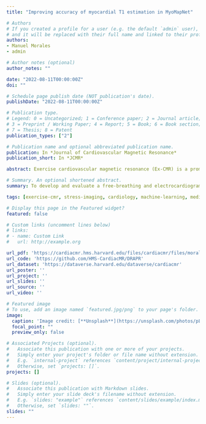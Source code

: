 ```yaml
---
title: "Improving accuracy of myocardial T1 estimation in MyoMapNet"

# Authors
# If you created a profile for a user (e.g. the default `admin` user), write the username (folder name) here 
# and it will be replaced with their full name and linked to their profile.
authors:
- Manuel Morales
- admin

# Author notes (optional)
author_notes: ""

date: "2022-08-11T00:00:00Z"
doi: ""

# Schedule page publish date (NOT publication's date).
publishDate: "2022-08-11T00:00:00Z"

# Publication type.
# Legend: 0 = Uncategorized; 1 = Conference paper; 2 = Journal article;
# 3 = Preprint / Working Paper; 4 = Report; 5 = Book; 6 = Book section;
# 7 = Thesis; 8 = Patent
publication_types: ["2"]

# Publication name and optional abbreviated publication name.
publication: In *Journal of Cardiovascular Magnetic Resonance*
publication_short: In *JCMR*

abstract: Exercise cardiovascular magnetic resonance (Ex-CMR) is a promising stress imaging test for coronary artery disease (CAD). However, Ex-CMR requires accelerated imaging techniques that result in significant aliasing artifacts. Our goal was to develop and evaluate a free-breathing and electrocardiogram (ECG)-free real-time cine with deep learning (DL)-based radial acceleration for Ex-CMR. A 3D (2D + time) convolutional neural network was implemented to suppress artifacts from aliased radial cine images. The network was trained using synthetic real-time radial cine images simulated using breath-hold, ECG-gated segmented Cartesian k-space data acquired at 3 T from 503 patients at rest. A prototype real-time radial sequence with acceleration rate = 12 was used to collect images with inline DL reconstruction. Performance was evaluated in 8 healthy subjects in whom only rest images were collected.

# Summary. An optional shortened abstract.
summary: To develop and evaluate a free-breathing and electrocardiogram-free real-time cine with deep learning-based radial acceleration for Ex-CMR.

tags: [exercise-cmr, stress-imaging, cardiology, machine-learning, medical-imaging]

# Display this page in the Featured widget?
featured: false

# Custom links (uncomment lines below)
# links:
# - name: Custom Link
#   url: http://example.org

url_pdf: 'https://cardiacmr.hms.harvard.edu/files/cardiacmr/files/morales_et_al_jcmr_2022.pdf'
url_code: 'https://github.com/HMS-CardiacMR/DRAPR'
url_dataset: 'https://dataverse.harvard.edu/dataverse/cardiacmr'
url_poster: ''
url_project: ''
url_slides: ''
url_source: ''
url_video: ''

# Featured image
# To use, add an image named `featured.jpg/png` to your page's folder. 
image:
  caption: 'Image credit: [**Unsplash**](https://unsplash.com/photos/pLCdAaMFLTE)'
  focal_point: ""
  preview_only: false

# Associated Projects (optional).
#   Associate this publication with one or more of your projects.
#   Simply enter your project's folder or file name without extension.
#   E.g. `internal-project` references `content/project/internal-project/index.md`.
#   Otherwise, set `projects: []`.
projects: []

# Slides (optional).
#   Associate this publication with Markdown slides.
#   Simply enter your slide deck's filename without extension.
#   E.g. `slides: "example"` references `content/slides/example/index.md`.
#   Otherwise, set `slides: ""`.
slides: ""
---
```

